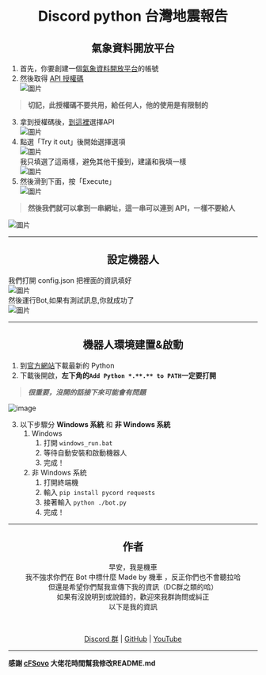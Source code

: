 <h1 align="center">Discord python 台灣地震報告</h1>
<h2 align="center">氣象資料開放平台</h2>

1. 首先，你要創建一個[氣象資料開放平台](https://opendata.cwb.gov.tw/user/authkey)的帳號<br>
2. 然後取得 [API 授權碼](https://opendata.cwb.gov.tw/user/authkey)<br>
![圖片](https://imgur.com/WKf1DOr.png)<br>
> **切記，此授權碼不要共用，給任何人，他的使用是有限制的**<br>
3. 拿到授權碼後，[到這裡](https://opendata.cwb.gov.tw/dataset/forecast/E-A0015-001)選擇API<br>
![圖片](https://imgur.com/JyIOJ3C.png)<br>
4. 點選「Try it out」後開始選擇選項<br>
![圖片](https://imgur.com/cEXuYnR.png)<br>
我只填選了這兩樣，避免其他干擾到，建議和我填一樣<br>
![圖片](https://imgur.com/nMYXhsh.png)<br>
5. 然後滑到下面，按「Execute」<br>
![圖片](https://imgur.com/PV6j7G6.png)<br>
> **然後我們就可以拿到一串網址，這一串可以連到 API，一樣不要給人**

![圖片](https://imgur.com/gjfDCDZ.png)<br>
***
<h2 align="center">設定機器人</h2>

我們打開 config.json 把裡面的資訊填好<br>
![圖片](https://imgur.com/BcWqs8u.png)<br>
然後運行Bot,如果有測試訊息,你就成功了<br>
![圖片](https://i.imgur.com/DisIlHH.png)<br>
***

<h2 align="center">機器人環境建置&啟動</h2>

1. 到[官方網站](https://python.org)下載最新的 Python
2. 下載後開啟，**左下角的`Add Python *.**.** to PATH`一定要打開**
> ***很重要，沒開的話接下來可能會有問題***

![image](https://user-images.githubusercontent.com/72594971/178756663-7940d085-96a1-40f4-88c3-2c668e20409f.png)

3. 以下步驟分 **Windows 系統** 和 **非 Windows 系統**
   1. Windows
      1. 打開 `windows_run.bat`
      2. 等待自動安裝和啟動機器人
      3. 完成！
   2. 非 Windows 系統
      1. 打開終端機
      2. 輸入 `pip install pycord requests`
      3. 接著輸入 `python ./bot.py`
      4. 完成！

***

<h2 align="center">作者</h2>
<p align="center">早安，我是機車<br>
我不強求你們在 Bot 中標什麼 Made by 機車 ，反正你們也不會聽拉哈<br>
但還是希望你們幫我宣傳下我的資訊（DC群之類的哈）<br>
如果有沒說明到或說錯的，歡迎來我群詢問或糾正<br>
以下是我的資訊</p><br>
<p align="center"><a href="https://discord.gg/m9Z33wtHtK">Discord 群</a> | <a href="https://github.com/TIvan829">GitHub</a> | <a href="https://www.youtube.com/channel/UC-vgoLb7laDNvgH7w62Jxvg">YouTube</a></p>

***
**感謝 [cFSovo](https://www.cfsovo.tk/) 大佬花時間幫我修改README.md**
